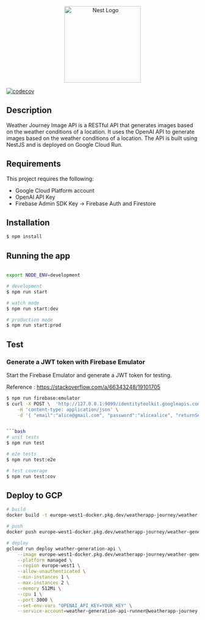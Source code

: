 <p align="center">
  <a href="http://nestjs.com/" target="blank"><img src="https://nestjs.com/img/logo-small.svg" width="200" alt="Nest Logo" /></a>
</p>

[![codecov](https://codecov.io/gh/BaptisteLecat/weather-journey-image-api/graph/badge.svg?token=JBOHVOITTC)](https://codecov.io/gh/BaptisteLecat/weather-journey-image-api)

## Description

Weather Journey Image API is a RESTful API that generates images based on the weather conditions of a location. It uses the OpenAI API to generate images based on the weather conditions of a location. The API is built using NestJS and is deployed on Google Cloud Run.

## Requirements

This project requires the following:

- Google Cloud Platform account
- OpenAI API Key
- Firebase Admin SDK Key -> Firebase Auth and Firestore

## Installation

```bash
$ npm install
```

## Running the app

```bash

export NODE_ENV=development  

# development
$ npm run start

# watch mode
$ npm run start:dev

# production mode
$ npm run start:prod
```

## Test

### Generate a JWT token with Firebase Emulator

Start the Firebase Emulator and generate a JWT token for testing.

Reference : https://stackoverflow.com/a/66343248/19101705


```bash
$ npm run firebase:emulator
$ curl -X POST \  'http://127.0.0.1:9099/identitytoolkit.googleapis.com/v1/accounts:signInWithPassword?key=key' \
    -H 'content-type: application/json' \
    -d '{ "email":"alice@gmail.com", "password":"alicealice", "returnSecureToken":true }'


```bash
# unit tests
$ npm run test

# e2e tests
$ npm run test:e2e

# test coverage
$ npm run test:cov
```

## Deploy to GCP

```bash
# build
docker build -t europe-west1-docker.pkg.dev/weatherapp-journey/weather-generation-api/generation-api:0.0.1 --platform linux/amd64 .

# push
docker push europe-west1-docker.pkg.dev/weatherapp-journey/weather-generation-api/generation-api:0.0.1

# deploy
gcloud run deploy weather-generation-api \
    --image europe-west1-docker.pkg.dev/weatherapp-journey/weather-generation-api/generation-api:0.0.1 \
    --platform managed \
    --region europe-west1 \
    --allow-unauthenticated \
    --min-instances 1 \
    --max-instances 2 \
    --memory 512Mi \
    --cpu 1 \
    --port 3000 \
    --set-env-vars "OPENAI_API_KEY=YOUR_KEY" \
    --service-account=weather-generation-api-runner@weatherapp-journey.iam.gserviceaccount.com
```

